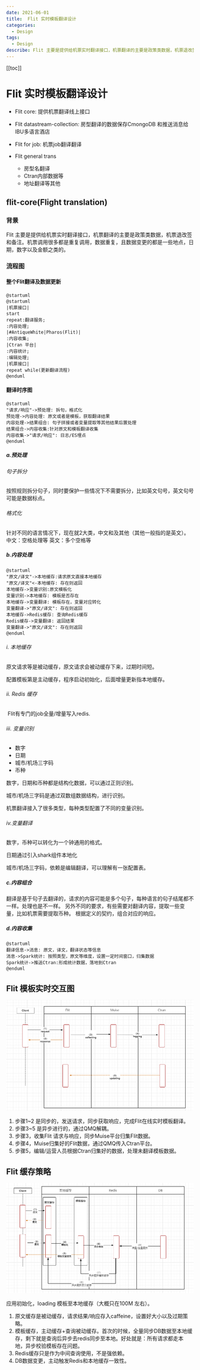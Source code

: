 ```yaml
---
date: 2021-06-01
title:  Flit 实时模板翻译设计
categories:
  - Design
tags:
  - Design
describe: Flit 主要是提供给机票实时翻译接口，机票翻译的主要是政策类数据，机票退改签和备注。机票调用很多都是重复调用，数据重复，且数据变更的都是一些地点，日期，数字以及金额之类的。
---
```

[[toc]]
# Flit 实时模板翻译设计
- Flit core: 提供机票翻译线上接口

- Flit datastream-collection: 房型翻译的数据保存CmongoDB 和推送消息给IBU多语言酒店
- Flit for job: 机票job翻译翻译
- Flit general trans
    - 房型名翻译
    - Ctran内部数据等
    - 地址翻译等其他

## flit-core(Flight translation)

### 背景

Flit 主要是提供给机票实时翻译接口，机票翻译的主要是政策类数据，机票退改签和备注。机票调用很多都是重复调用，数据重复，且数据变更的都是一些地点，日期，数字以及金额之类的。

### 流程图
#### 整个Flit翻译及数据更新

```plantuml
@startuml
@startuml
|机票接口|
start
repeat:翻译服务;
:内容处理;
|#AntiqueWhite|Pharos(Flit)|
:内容收集;
|Ctran 平台|
:内容统计;
:编辑处理;
|机票接口|
repeat while(更新翻译流程)
@enduml
```
#### 翻译时序图
```plantuml
@startuml
"请求/响应"->预处理: 拆句，格式化
预处理->内容处理: 原文或者是模板，获取翻译结果
内容处理->结果组合: 句子拼接或者变量提取等其他结果后置处理
结果组合->内容收集:针对原文和模板翻译收集
内容收集->"请求/响应": 日志/ES埋点
@enduml
```
##### a.预处理
###### 句子拆分
按照规则拆分句子，同时要保护一些情况下不需要拆分，比如英文句号，英文句号可能是数据标点。
###### 格式化
针对不同的语言情况下，现在就2大类，中文和及其他（其他一般指的是英文）。
中文：空格处理等
英文：多个空格等

##### b.内容处理
```plantuml
@startuml
"原文/译文"->本地缓存:请求原文直接本地缓存
"原文/译文"<-本地缓存: 存在则返回
本地缓存->变量识别:原文模板化
变量识别->本地缓存: 模板是否存在
本地缓存->变量翻译: 模板存在，变量对应转化
变量翻译->"原文/译文": 存在则返回
本地缓存->Redis缓存: 查询Redis缓存
Redis缓存->变量翻译: 返回结果
变量翻译->"原文/译文": 存在则返回
@enduml
```
###### i. 本地缓存

原文请求等是被动缓存，原文请求会被动缓存下来，过期时间短。

配置模板第是主动缓存，程序启动初始化，后面增量更新指本地缓存。

###### ii. Redis 缓存

​	Flit有专门的job全量/增量写入redis.

###### iii. 变量识别

- 数字
- 日期
- 城市/机场三字码
- 币种

数字，日期和币种都是结构化数据，可以通过正则识别。

城市/机场三字码是通过双数组数据结构，进行识别。

机票翻译接入了很多类型，每种类型配置了不同的变量识别。

###### iv.变量翻译

数字，币种可以转化为一个钟通用的格式。

日期通过引入shark组件本地化

城市/机场三字码，依赖是编辑翻译，可以理解有一张配置表。
##### c.内容组合
翻译是基于句子去翻译的，请求的内容可能是多个句子，每种语言的句子结尾都不一样。处理也是不一样。
另外不同的要求，有些需要对翻译内容，提取一些变量，比如机票需要提取币种。
根据定义的契约，组合对应的响应。 
##### d.内容收集
```plantuml
@startuml
翻译信息->消息: 原文，译文，翻译状态等信息
消息->Spark统计: 按照类型，原文等维度，设置一定时间窗口，归集数据
Spark统计->推送Ctran:形成统计数据，落地到Ctran 
@enduml
```

## Flit 模板实时交互图

![image-20210512143312472](./imags/image-20210512143312472.png)

1.  步骤1~2 是同步的，发送请求，同步获取响应，完成Flit在线实时模板翻译。
2. 步骤3~5 是异步进行的，通过QMQ解耦。
3. 步骤3，收集Flit 请求与响应，同步Muise平台归集Flit数据。
4. 步骤4，Muise归集好的Flit数据，通过QMQ传入Ctran平台。
5. 步骤5，编辑/运营人员根据Ctran归集好的数据，处理未翻译模板数据。

## Flit 缓存策略



![image-20210512143401039](./imags/image-20210512143401039.png)

应用初始化，loading 模板至本地缓存（大概只在100M 左右）。

1. 原文缓存是被动缓存，请求结果/响应存入caffeine，设置好大小以及过期策略。
2. 模板缓存，主动缓存+查询被动缓存。首次的时候，全量同步DB数据至本地缓存，剩下就是查询后异步去redis同步至本地。好处就是：所有请求都走本地，异步校验模板存在问题。
3. Redis缓存只是作为中间查询使用，不是强依赖。
4. DB数据变更，主动触发Redis和本地缓存一致性。